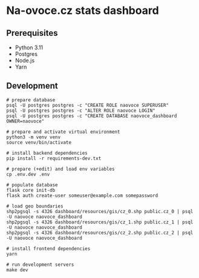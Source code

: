 # Na-ovoce.cz stats dashboard

## Prerequisites

* Python 3.11
* Postgres
* Node.js
* Yarn

## Development

    # prepare database
    psql -U postgres postgres -c "CREATE ROLE naovoce SUPERUSER"
    psql -U postgres postgres -c "ALTER ROLE naovoce LOGIN"
    psql -U postgres postgres -c "CREATE DATABASE naovoce_dashboard OWNER=naovoce"

    # prepare and activate virtual environment
    python3 -m venv venv
    source venv/bin/activate

    # install backend dependencies
    pip install -r requirements-dev.txt

    # prepare (+edit) and load env variables
    cp .env.dev .env

    # populate database
    flask core init-db
    flask auth create-user someuser@example.com somepassword

    # load geo boundaries
    shp2pgsql -s 4326 dashboard/resources/gis/cz_0.shp public.cz_0 | psql -U naovoce naovoce_dashboard
    shp2pgsql -s 4326 dashboard/resources/gis/cz_1.shp public.cz_1 | psql -U naovoce naovoce_dashboard
    shp2pgsql -s 4326 dashboard/resources/gis/cz_2.shp public.cz_2 | psql -U naovoce naovoce_dashboard

    # install frontend dependencies
    yarn

    # run development servers
    make dev
